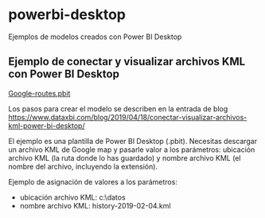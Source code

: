 # powerbi-desktop
Ejemplos de modelos creados con Power BI Desktop 

## Ejemplo de conectar y visualizar archivos KML con Power BI Desktop
[Google-routes.pbit](Google-routes.pbit)

Los pasos para crear el modelo se describen en la entrada de blog https://www.dataxbi.com/blog/2019/04/18/conectar-visualizar-archivos-kml-power-bi-desktop/

El ejemplo es una plantilla de Power BI Desktop (.pbit). Necesitas descargar un archivo KML de Google map y pasarle valor a los parámetros: ubicación archivo KML (la ruta donde lo has guardado) y nombre archivo KML (el nombre del archivo, incluyendo la extensión). 

Ejemplo de asignación de valores a los parámetros:
-  ubicación archivo KML: c:\datos
- nombre archivo KML: history-2019-02-04.kml